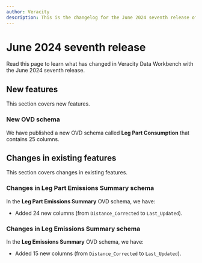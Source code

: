 ```yaml
---
author: Veracity
description: This is the changelog for the June 2024 seventh release of Data Workbench.
---
```


# June 2024 seventh release

Read this page to learn what has changed in Veracity Data Workbench with the June 2024 seventh release.

## New features
This section covers new features.

### New OVD schema
We have published a new OVD schema called **Leg Part Consumption** that contains 25 columns.

## Changes in existing features
This section covers changes in existing features.

### Changes in Leg Part Emissions Summary schema
In the **Leg Part Emissions Summary** OVD schema, we have:
* Added 24 new columns (from `Distance_Corrected` to `Last_Updated`).

### Changes in Leg Emissions Summary schema
In the **Leg Emissions Summary** OVD schema, we have:
* Added 15 new columns (from `Distance_Corrected` to `Last_Updated`).
